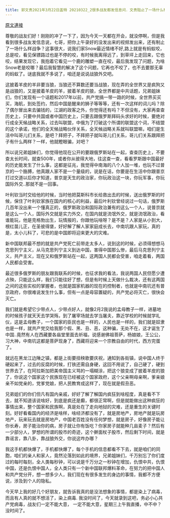 ```yaml
---
title: 郭文贵2021年3月22日盖特 20210322_2很多战友都发信息问．文贵阻止了一场什么样的战争……我现在就严肃地给大家解开这个谜题！共产党的战狼外交政策，将使我们的同胞们一起走向地狱……一个十几亿人的国家被几个流氓无知的
---
```


[原文連接](https://gnews.org/ThreadView/53480488)

尊敬的战友们好！刚刚的冲了一下了，因为今天一天都在开会，就没停啊，但是我看到很多战友发信息说，七哥，把你上午录好的没发出来的视频发出来，还有制止了一场什么样战争？这事很大，说我们家Snow最近情绪不好,路上就是有蚂蚁咬，总是咬，看见保镖路过也是不停的咬，有时候我离得远了，到草坪上走回来，它也咬，结果发现它，我抱着它看见一个鹿的雕塑一直在咬，最后我发现了问题，为啥Snow老是咬哪？最后我智慧的解决了这个问题，它再也不咬了，也不去要那无辜的蚂蚁了。谜底我就不多说了，咱还是说说战狼外交吧。


这披着羊皮的羊非要当狼，当狼还不算数还要当战狼，现在弄的全世界又是疯狗又是战狼的，又是披着羊皮的羊，披着羊皮的狼，全世界都是中共话题，兄弟姐妹们，你们发现有一个话题和2017年以前，共产党搞一带一路的时候，全世界买买买，海航，到处签约，然后中国是醒来的狮子等等等，还有一次这样的词儿吗？除了偶尔冒出来去骗钱的，江湖的政客之外，你觉得还有吗？不但没有，大家再查查历史上，只要中共国或者中国历史上，只要去跟俄罗斯拜码头求好的时候，要绝对行成全天候战略关系，过去叫联盟，中俄为了打破这个所谓的联盟这个词，不结盟的这个承诺，他们的全天候战略伙伴关系，全天候战略关系就叫联盟嘛，咱们是生活中叫哥儿们关系，是吧？拜把子，不拜把子就叫哥儿们关系，哥儿们关系跟拜把子有什么两样？一样，他就瞪眼骗，对吧？


所以说兄弟姐妹们，你觉得他现在公开的要跟俄罗斯站在一起，查查历史上，不要查太长时间，就查500年，或者你从彼得大地，往这查一查，看看罗斯跟中国最好的历史能发生了什么事，这都是征兆，我觉得中南海的八个人加一堆，也玩不过普京的一个胳膊，他真跟人家不是一个量级的，说是在话，你要是在生活中你跟普京打过交道以后你才知道，普京是天生的政治家，你玩政治这一块，你玩军事，你玩国际外交..那就不是一回事。


叶利钦当时交给他的时候，当时他把莫斯科市长给救出去的时候，送出俄罗斯的时候，保住了叶利钦家族在国内的核心的利益，最后叶利钦曾经说过一句话，俄罗斯几百年没出来一个懂真正的，俄罗斯政治和国际政治兼有的这么一个人，说普京就是这么一个人，国际外交就是实力外交，在国内就是流氓外交，就是流氓政治，看谁能玩，他是克格勃出生，玩情报的，你跟他玩啥呀？是不是？人家是从小到大，根红苗儿正，在圣彼得堡，好好解了解人家家庭成长去，中南坑跟人家玩，真的是，太小儿科了，可悲的是中国即将迎来更大的灾难。


新中国联邦最不想的就是共产党死亡前带走太多人，说到这的时候，必须得想想马克思列宁主义，从马克思列宁主义到达中国，害得中国那么惨，最后马克思列宁主义，共产主义，现在又和俄罗斯站在一起，这两国人民都会受害，咱走着看，两国人民都会受害。


最近很多俄罗斯的朋友跟我联系的时候，也征求我的看法，我说两国人民但愿少遭点殃，只能这么样，我们只能往好了想，但是有时候上天做什么裁决，还有这两国之间的这些实权的掌握者，也就是国家机器的现在的控制者，也就是中南坑还有普京政府，你很难说发生什么事，但有一点是毋容置疑的，共产党必将灭亡，很快会灭亡。


我们就是希望它少带点人，少带点好人，就像2月2我说的孟母教子一样，进墓地的时候孩子就天天去学哭殇，到了屠宰场就去学当屠夫，靠近学校的时候就学礼仪，这是孟母教子，一个国家的臣民也是一样的，人民也是一样的，我们就是奴隶也是一样，就共产党交给我那个假、黑、丑、恶，这种骗，无处不在，这才诞生了中国..竟然有人在西藏要各庙堂里面去祈福，说感谢佛祖菩萨，杨娘娘，王公公，习大神，中南坑这都是菩萨现身了，西藏将迎来一个宗教自由的时代，西方完蛋了。


就远在黑龙江边陲之镇，都是上街要扭秧歌要庆祝，通知到各街镇，说中国人终于硬起来了，过去的反腐的时候，打铁还需自身硬，这回不用说了，自己硬了，硬到世界去了，在阿拉斯加把美帝国主义骂的一塌糊涂，把这个狼变成了披着羊皮的狼了，你说这个国家这个民族现在已经被这个国家政府，这个父亲啊母亲啊，爹亲娘亲不如党亲的，党爹党娘，把人民教育成这样了，现在就是假丑恶。


兄弟姐们的你们但凡有国内亲戚，好好了解了解国内疯狂到啥程度，真是看不下去，就不知道该说啥好，到底是疯还是癫，都很正常啊，但是就能做出这种疯狂的事情出来，整个国家和民族啊，真是处在了走向地狱的灾难，还是重生的关键时刻。好好看看国内的经济是啥样，啥经济都没有了，就是房地产，房地产就是玩房地产，玩来玩去就是房地产，中国老百姓没有任何梦想，就是房子，好像房子能让你长寿，房子能治你的病，房子就让你有饭吃？你家房子就能种几亩麦子？然后有一少部分人，梦想的所谓的股市的奇迹，这个擀面杖子股市，然后剩下时间，就是靠谣言，靠八卦，靠战狼外交，你说这咋办哪？


我这手机都快爆了，手机都快爆了，每个手机的信息都看不下去，就是咱们的同胞，咱们的亲人和家人，竟然沦落到如此的境界，兄弟姐妹们，千万别忘了你们度过的每时每刻，全人类每秒钟，可以说是千万分之一秒钟在增加，仇恨中共，仇恨中国，还是仇恨中国人，全人类只有一个新中国联邦爆料革命，在努力的把中国人和共产党分开，想一想多少人，我们现在有很多发生的身边的事情，我都不方便说，涉及到个人的隐私。


今天早上我的好几个好朋友，就告诉我真的是没法想象的事情，都是染上了病毒，而且有人真的就不想活了，染上病毒. 我没时间了，今天就录到这吧，务必小心共产党病毒，战友们一定不能大意， 一定不能大意，星期三上午我直播，中不中？没时间了。
